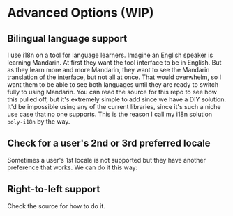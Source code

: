 # Advanced Options (WIP)

## Bilingual language support

I use i18n on a tool for language learners. Imagine an English speaker is learning Mandarin. At first they want the tool interface to be in English. But as they learn more and more Mandarin, they want to see the Mandarin translation of the interface, but not all at once. That would overwhelm, so I want them to be able to see both languages until they are ready to switch fully to using Mandarin. You can read the source for this repo to see how this pulled off, but it's extremely simple to add since we have a DIY solution. It'd be impossible using any of the current libraries, since it's such a niche use case that no one supports. This is the reason I call my i18n solution `poly-i18n` by the way.

## Check for a user's 2nd or 3rd preferred locale

Sometimes a user's 1st locale is not supported but they have another preference that works. We can do it this way:

## Right-to-left support

Check the source for how to do it.